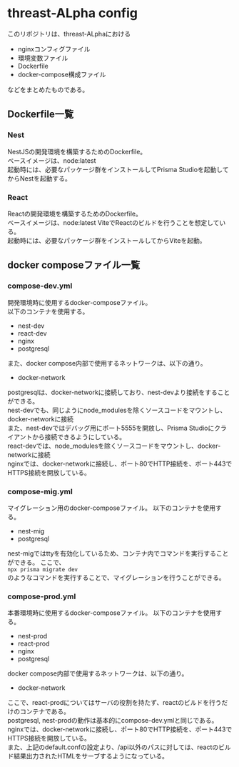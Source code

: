 # threast-ALpha config

このリポジトリは、threast-ALphaにおける
 - nginxコンフィグファイル
 - 環境変数ファイル
 - Dockerfile
 - docker-compose構成ファイル

などをまとめたものである。

## Dockerfile一覧
### Nest
NestJSの開発環境を構築するためのDockerfile。  
ベースイメージは、node:latest  
起動時には、必要なパッケージ群をインストールしてPrisma Studioを起動してからNestを起動する。
### React
Reactの開発環境を構築するためのDockerfile。  
ベースイメージは、node:latest
ViteでReactのビルドを行うことを想定している。  
起動時には、必要なパッケージ群をインストールしてからViteを起動。

## docker composeファイル一覧

### compose-dev.yml
開発環境時に使用するdocker-composeファイル。  
以下のコンテナを使用する。

 - nest-dev
 - react-dev
 - nginx
 - postgresql

また、docker compose内部で使用するネットワークは、以下の通り。

 - docker-network

postgresqlは、docker-networkに接続しており、nest-devより接続をすることができる。  
nest-devでも、同じようにnode_modulesを除くソースコードをマウントし、docker-networkに接続  
また、nest-devではデバッグ用にポート5555を開放し、Prisma Studioにクライアントから接続できるようにしている。  
react-devでは、node_modulesを除くソースコードをマウントし、docker-networkに接続  
nginxでは、docker-networkに接続し、ポート80でHTTP接続を、ポート443でHTTPS接続を開放している。  

### compose-mig.yml
マイグレーション用のdocker-composeファイル。
以下のコンテナを使用する。

 - nest-mig
 - postgresql

nest-migではttyを有効化しているため、コンテナ内でコマンドを実行することができる。
ここで、  
`npx prisma migrate dev`  
のようなコマンドを実行することで、マイグレーションを行うことができる。 

### compose-prod.yml
本番環境時に使用するdocker-composeファイル。
以下のコンテナを使用する。

 - nest-prod
 - react-prod
 - nginx
 - postgresql

docker compose内部で使用するネットワークは、以下の通り。

 - docker-network  

ここで、react-prodについてはサーバの役割を持たず、reactのビルドを行うだけのコンテナである。  
postgresql, nest-prodの動作は基本的にcompose-dev.ymlと同じである。  
nginxでは、docker-networkに接続し、ポート80でHTTP接続を、ポート443でHTTPS接続を開放している。  
また、上記のdefault.confの設定より、/api以外のパスに対しては、reactのビルド結果出力されたHTMLをサーブするようになっている。